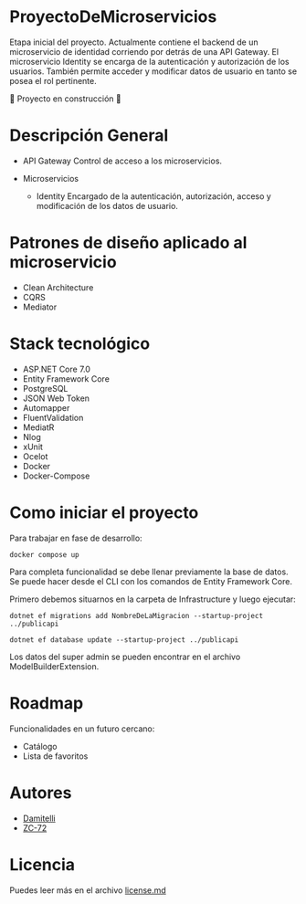 # ProyectoDeMicroservicios
Etapa inicial del proyecto. Actualmente contiene el backend de un microservicio de identidad corriendo por detrás de una API Gateway. El microservicio Identity se encarga de la autenticación y autorización de los usuarios. También permite acceder y modificar datos de usuario en tanto se posea el rol pertinente.

:construction: Proyecto en construcción :construction:

# Descripción General
- API Gateway
  Control de acceso a los microservicios.
  
- Microservicios
  - Identity
    Encargado de la autenticación, autorización, acceso y modificación de los datos de usuario.

# Patrones de diseño aplicado al microservicio
- Clean Architecture
- CQRS
- Mediator

# Stack tecnológico
- ASP.NET Core 7.0
- Entity Framework Core
- PostgreSQL
- JSON Web Token
- Automapper
- FluentValidation
- MediatR
- Nlog
- xUnit
- Ocelot
- Docker
- Docker-Compose

# Como iniciar el proyecto
Para trabajar en fase de desarrollo:

<pre><code>docker compose up</code></pre>

Para completa funcionalidad se debe llenar previamente la base de datos. Se puede hacer desde el CLI con los comandos de Entity Framework Core. 

Primero debemos situarnos en la carpeta de Infrastructure y luego ejecutar:

<pre><code>dotnet ef migrations add NombreDeLaMigracion --startup-project ../publicapi</code></pre>
<pre><code>dotnet ef database update --startup-project ../publicapi</code></pre>

Los datos del super admin se pueden encontrar en el archivo ModelBuilderExtension.

# Roadmap
Funcionalidades en un futuro cercano:
- Catálogo
- Lista de favoritos

# Autores
- [Damitelli](https://github.com/damitelli)
- [ZC-72](https://github.com/zc-72)

# Licencia
Puedes leer más en el archivo [license.md](https://github.com/damitelli/ProyectoDeMicroservicios/blob/main/LICENSE)
